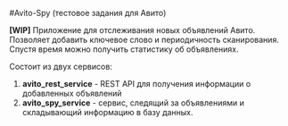 #Avito-Spy
(тестовое задания для Авито)

__[WIP]__ Приложение для отслеживания новых объявлений Авито. Позволяет добавить ключевое слово и периодичность сканирования. Спустя время можно получить статистику об объявлениях.

Состоит из двух сервисов:
  1. __avito_rest_service__ - REST API для получения информации о добавленных объявлений
  2. __avito_spy_service__ - сервис, следящий за объявлениями и складывающий информацию в базу данных.
